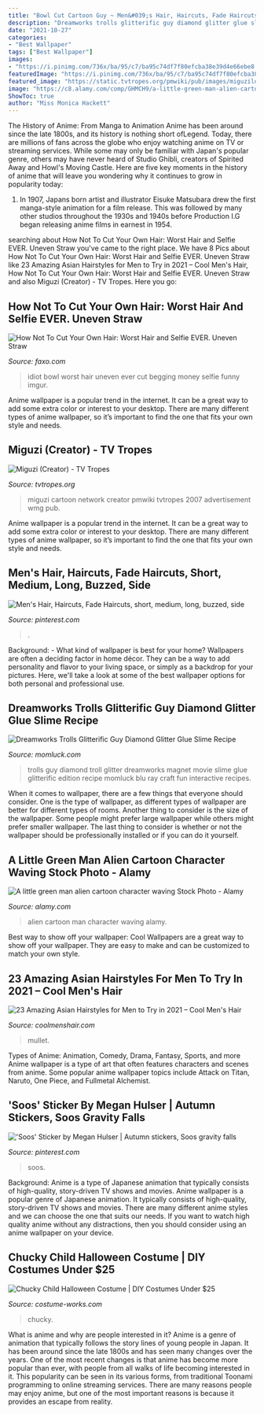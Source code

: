 ```yaml
---
title: "Bowl Cut Cartoon Guy ~ Men&#039;s Hair, Haircuts, Fade Haircuts, Short, Medium, Long, Buzzed, Side"
description: "Dreamworks trolls glitterific guy diamond glitter glue slime recipe"
date: "2021-10-27"
categories:
- "Best Wallpaper"
tags: ["Best Wallpaper"]
images:
- "https://i.pinimg.com/736x/ba/95/c7/ba95c74df7f80efcba38e39d4e66ebe8.jpg"
featuredImage: "https://i.pinimg.com/736x/ba/95/c7/ba95c74df7f80efcba38e39d4e66ebe8.jpg"
featured_image: "https://static.tvtropes.org/pmwiki/pub/images/miguzilogo.jpg"
image: "https://c8.alamy.com/comp/GHMCH9/a-little-green-man-alien-cartoon-character-waving-GHMCH9.jpg"
ShowToc: true
author: "Miss Monica Hackett"
---
```



The History of Anime: From Manga to Animation
Anime has been around since the late 1800s, and its history is nothing short ofLegend. Today, there are millions of fans across the globe who enjoy watching anime on TV or streaming services. While some may only be familiar with Japan's popular genre, others may have never heard of Studio Ghibli, creators of Spirited Away and Howl's Moving Castle. Here are five key moments in the history of anime that will leave you wondering why it continues to grow in popularity today:
1) In 1907, Japans born artist and illustrator Eisuke Matsubara drew the first manga-style animation for a film release. This was followed by many other studios throughout the 1930s and 1940s before Production I.G began releasing anime films in earnest in 1954.

	

		
searching about How Not To Cut Your Own Hair: Worst Hair and Selfie EVER. Uneven Straw you've came to the right place. We have 8 Pics about How Not To Cut Your Own Hair: Worst Hair and Selfie EVER. Uneven Straw like 23 Amazing Asian Hairstyles for Men to Try in 2021 – Cool Men&#039;s Hair, How Not To Cut Your Own Hair: Worst Hair and Selfie EVER. Uneven Straw and also Miguzi (Creator) - TV Tropes. Here you go:
		
    
## How Not To Cut Your Own Hair: Worst Hair And Selfie EVER. Uneven Straw

<img loading=lazy src="https://d3qvyul2tp4j8.cloudfront.net/i/ZZknU-OFWj.jpg" onerror="this.onerror=null;this.src='https://tse1.mm.bing.net/th?id=OIP.ENcCIbgmVdJrePuM_DOyjwHaHa&amp;pid=15.1';" alt="How Not To Cut Your Own Hair: Worst Hair and Selfie EVER. Uneven Straw">

_Source: faxo.com_

>idiot bowl worst hair uneven ever cut begging money selfie funny imgur. 

	

Anime wallpaper is a popular trend in the internet. It can be a great way to add some extra color or interest to your desktop. There are many different types of anime wallpaper, so it’s important to find the one that fits your own style and needs.

    
## Miguzi (Creator) - TV Tropes

<img loading=lazy src="https://static.tvtropes.org/pmwiki/pub/images/miguzilogo.jpg" onerror="this.onerror=null;this.src='https://tse3.mm.bing.net/th?id=OIP.xcu0mes-bgy7F6rh1yuR0QAAAA&amp;pid=15.1';" alt="Miguzi (Creator) - TV Tropes">

_Source: tvtropes.org_

>miguzi cartoon network creator pmwiki tvtropes 2007 advertisement wmg pub. 

	

Anime wallpaper is a popular trend in the internet. It can be a great way to add some extra color or interest to your desktop. There are many different types of anime wallpaper, so it’s important to find the one that fits your own style and needs.

    
## Men&#039;s Hair, Haircuts, Fade Haircuts, Short, Medium, Long, Buzzed, Side

<img loading=lazy src="https://i.pinimg.com/736x/ba/95/c7/ba95c74df7f80efcba38e39d4e66ebe8.jpg" onerror="this.onerror=null;this.src='https://tse2.mm.bing.net/th?id=OIP.xqxuG3cqzxbnaTOTxgnDhQHaJQ&amp;pid=15.1';" alt="Men&#039;s Hair, Haircuts, Fade Haircuts, short, medium, long, buzzed, side">

_Source: pinterest.com_

>. 

	

Background: - What kind of wallpaper is best for your home?
Wallpapers are often a deciding factor in home décor. They can be a way to add personality and flavor to your living space, or simply as a backdrop for your pictures. Here, we'll take a look at some of the best wallpaper options for both personal and professional use.

    
## Dreamworks Trolls Glitterific Guy Diamond Glitter Glue Slime Recipe

<img loading=lazy src="https://momluck.com/wp-content/uploads/2017/02/Guy-Diamond-.jpg" onerror="this.onerror=null;this.src='https://tse1.mm.bing.net/th?id=OIP.SOFSI-NndbBSdAEdlbn-FAHaMW&amp;pid=15.1';" alt="Dreamworks Trolls Glitterific Guy Diamond Glitter Glue Slime Recipe">

_Source: momluck.com_

>trolls guy diamond troll glitter dreamworks magnet movie slime glue glitterific edition recipe momluck blu ray craft fun interactive recipes. 

	

When it comes to wallpaper, there are a few things that everyone should consider. One is the type of wallpaper, as different types of wallpaper are better for different types of rooms. Another thing to consider is the size of the wallpaper. Some people might prefer large wallpaper while others might prefer smaller wallpaper. The last thing to consider is whether or not the wallpaper should be professionally installed or if you can do it yourself.

    
## A Little Green Man Alien Cartoon Character Waving Stock Photo - Alamy

<img loading=lazy src="https://c8.alamy.com/comp/GHMCH9/a-little-green-man-alien-cartoon-character-waving-GHMCH9.jpg" onerror="this.onerror=null;this.src='https://tse1.mm.bing.net/th?id=OIP.9pdTE1BH9d55bOs7P0tS6gHaLr&amp;pid=15.1';" alt="A little green man alien cartoon character waving Stock Photo - Alamy">

_Source: alamy.com_

>alien cartoon man character waving alamy. 

	

Best way to show off your wallpaper:
Cool Wallpapers are a great way to show off your wallpaper. They are easy to make and can be customized to match your own style.

    
## 23 Amazing Asian Hairstyles For Men To Try In 2021 – Cool Men&#039;s Hair

<img loading=lazy src="https://coolmenshair.com/wp-content/uploads/hairstyles-for-Asian-men-10.jpg" onerror="this.onerror=null;this.src='https://tse1.mm.bing.net/th?id=OIP.2MtJmslVWCRpVVtR9U-2BgHaJQ&amp;pid=15.1';" alt="23 Amazing Asian Hairstyles for Men to Try in 2021 – Cool Men&#039;s Hair">

_Source: coolmenshair.com_

>mullet. 

	

Types of Anime: Animation, Comedy, Drama, Fantasy, Sports, and more
Anime wallpaper is a type of art that often features characters and scenes from anime. Some popular anime wallpaper topics include Attack on Titan, Naruto, One Piece, and Fullmetal Alchemist.

    
## &#039;Soos&#039; Sticker By Megan Hulser | Autumn Stickers, Soos Gravity Falls

<img loading=lazy src="https://i.pinimg.com/736x/54/f1/ca/54f1ca349426b3ecab5dd0d8085021a9.jpg" onerror="this.onerror=null;this.src='https://tse2.mm.bing.net/th?id=OIP.UxCrYY-slDZvWx1Lt2grPQHaHa&amp;pid=15.1';" alt="&#039;Soos&#039; Sticker by Megan Hulser | Autumn stickers, Soos gravity falls">

_Source: pinterest.com_

>soos. 

	

Background: Anime is a type of Japanese animation that typically consists of high-quality, story-driven TV shows and movies.
Anime wallpaper is a popular genre of Japanese animation. It typically consists of high-quality, story-driven TV shows and movies. There are many different anime styles and we can choose the one that suits our needs. If you want to watch high quality anime without any distractions, then you should consider using an anime wallpaper on your device.

    
## Chucky Child Halloween Costume | DIY Costumes Under $25

<img loading=lazy src="https://photos.costume-works.com/full/chucky243.jpg" onerror="this.onerror=null;this.src='https://tse3.mm.bing.net/th?id=OIP.eCUnm7D9QHGLLS9u0OvUQAHaMa&amp;pid=15.1';" alt="Chucky Child Halloween Costume | DIY Costumes Under $25">

_Source: costume-works.com_

>chucky. 

	

What is anime and why are people interested in it?
Anime is a genre of animation that typically follows the story lines of young people in Japan. It has been around since the late 1800s and has seen many changes over the years. One of the most recent changes is that anime has become more popular than ever, with people from all walks of life becoming interested in it. This popularity can be seen in its various forms, from traditional Toonami programming to online streaming services. There are many reasons people may enjoy anime, but one of the most important reasons is because it provides an escape from reality.

